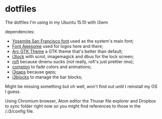 # dotfiles
The dotfiles I'm using in my Ubuntu 15.10 with i3wm

dependencies:

 - [Yosemite San Francisco font](https://github.com/supermarin/YosemiteSanFranciscoFont) used as the system's main font;
 - [Font Awesome](https://github.com/FortAwesome/Font-Awesome/releases) used for logos here and there;
 - [Arc GTK Theme](https://github.com/horst3180/Arc-theme) a GTK theme that's better than default;
 - [i3lock](http://i3wm.org/i3lock/) with scrot, imagemagick and dbus for the lock screen;
 - [rofi](https://github.com/DaveDavenport/rofi) because dmenu sucks (not really, rofi's just prettier imo);
 - [compton](https://wiki.archlinux.org/index.php/Compton) to fade colors and animations;
 - [i3gaps](https://github.com/Airblader/i3) because gaps;
 - [i3blocks](https://github.com/vivien/i3blocks) to manage the bar blocks;

Might be missing something but oh well, won't find out until I reinstall my OS I guess.

Using Chromium browser, Atom editor the Thunar file explorer and Dropbox to sync folder right now so you might find references to those in the /.i3/config file.
